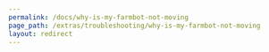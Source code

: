 ```yaml
---
permalink: /docs/why-is-my-farmbot-not-moving
page_path: /extras/troubleshooting/why-is-my-farmbot-not-moving
layout: redirect
---
```

